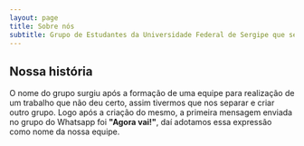 ```yaml
---
layout: page
title: Sobre nós
subtitle: Grupo de Estudantes da Universidade Federal de Sergipe que se divertem juntos estudando
---
```


## Nossa história
O nome do grupo surgiu após a formação de uma equipe para realização de um trabalho que não deu certo, assim tivermos que nos separar e criar outro grupo. Logo após a criação do mesmo, a primeira mensagem enviada no grupo do Whatsapp foi **"Agora vai!"**, daí adotamos essa expressão como nome da nossa equipe.
